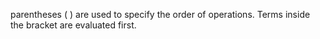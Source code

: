 parentheses ( ) are used to specify the order of operations. Terms inside the bracket are evaluated first.
